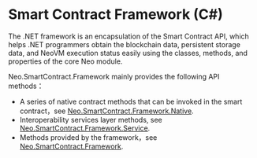 # Smart Contract Framework (C#)

The .NET framework is an encapsulation of the Smart Contract API, which helps .NET programmers obtain the blockchain data, persistent storage data, and NeoVM execution status easily using the classes, methods, and properties of the core Neo module.

Neo.SmartContract.Framework mainly provides the following API methods：

- A series of native contract methods that can be invoked in the smart contract，see [Neo.SmartContract.Framework.Native](https://developers.neo.org/docs/n3/reference/scapi/framework/native). 
- Interoperability services layer methods, see [Neo.SmartContract.Framework.Service](https://developers.neo.org/docs/n3/reference/scapi/framework/services).
- Methods provided by the framework，see [Neo.SmartContract.Framework](https://developers.neo.org/docs/n3/reference/scapi/framework).

